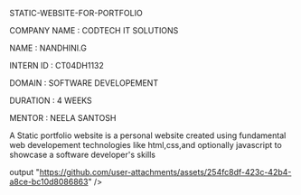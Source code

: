 STATIC-WEBSITE-FOR-PORTFOLIO

COMPANY NAME : CODTECH IT SOLUTIONS

NAME : NANDHINI.G

INTERN ID : CT04DH1132

DOMAIN : SOFTWARE DEVELOPEMENT

DURATION : 4 WEEKS

MENTOR : NEELA SANTOSH

A Static portfolio website is a personal website created using fundamental web developement technologies like html,css,and optionally javascript to showcase a software developer's skills


output
   "https://github.com/user-attachments/assets/254fc8df-423c-42b4-a8ce-bc10d8086863" />
